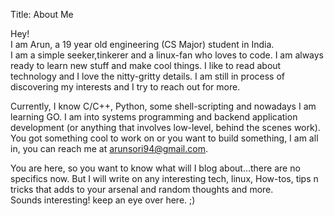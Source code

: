 Title: About Me

Hey!  
I am Arun, a 19 year old engineering (CS Major) student in India.   
I am a simple seeker,tinkerer and a linux-fan who loves to code. I am always ready to learn new stuff and make cool things. I like to read about technology and I love the nitty-gritty details. I am still in process of discovering my interests and I try to reach out for more.   

Currently, I know C/C++, Python, some shell-scripting and nowadays I am learning GO. I am into systems programming and backend application development (or anything that involves low-level, behind the scenes work).  
You got something cool to work on or you want to build something, I am all in, you can reach me at [arunsori94@gmail.com](mailto:arunsori94@gmail.com). 

You are here, so you want to know what will I blog about...there are no specifics now.
But I will write on any interesting tech, linux, How-tos, tips n tricks that adds to your arsenal and random thoughts and more.  
Sounds interesting! keep an eye over here. ;)